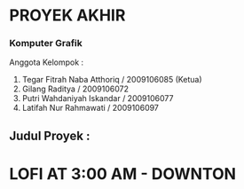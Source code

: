 # PROYEK AKHIR
### Komputer Grafik


Anggota Kelompok :
1. Tegar Fitrah Naba Atthoriq / 2009106085 (Ketua)
2. Gilang Raditya / 2009106072
3. Putri Wahdaniyah Iskandar / 2009106077
4. Latifah Nur Rahmawati / 2009106097

## Judul Proyek :
# LOFI AT 3:00 AM - DOWNTON
